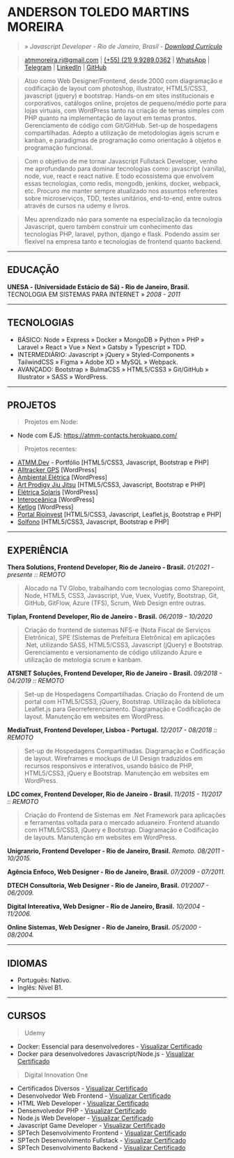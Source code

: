 # ANDERSON TOLEDO MARTINS MOREIRA
> » *Javascript Developer - Rio de Janeiro, Brasil - [Download Currículo](docs/andersontoledo-pt.pdf)*

> [atmmoreira.rj@gmail.com](mailto:atmmoreira.rj@gmail.com)
| [(+55) (21) 9.9289.0362](tel:+5521992890362)
| [WhatsApp](https://api.whatsapp.com/send?phone=5521992890362)
| [Telegram](https://telegram.me/atmmoreira)
| [LinkedIn](https://www.linkedin.com/in/atmmoreira/)
| [GitHub](https://github.com/atmmoreira)

> Atuo como Web Designer/Frontend, desde 2000 com diagramação e codificação de layout com photoshop, illustrator, HTML5/CSS3, javascript (jquery) e bootstrap. Hands-on em sites institucionais e corporativos, catálogos online, projetos de pequeno/médio porte para lojas virtuais, com WordPress tanto na criação de temas simples com PHP quanto na implementação de layout em temas prontos. Gerenciamento de código com Git/GitHub. Set-up de hospedagens compartilhadas. Adepto a utilização de metodologias ágeis scrum e kanban, e paradigmas de programação como orientação à objetos e programação funcional.

> Com o objetivo de me tornar Javascript Fullstack Developer, venho me aprofundando para dominar tecnologias como: javascript (vanilla), node, vue, react e react native. E todo ecossistema que envolvem essas tecnologias, como redis, mongodb, jenkins, docker, webpack, etc. Procuro me manter sempre atualizado nos assuntos referentes sobre microserviços, TDD, testes unitários, end-to-end, entre outros através de cursos na udemy e livros.

> Meu aprendizado não para somente na especialização da tecnologia Javascript, quero também construir um conhecimento das tecnologias PHP, laravel, python, django e flask. Podendo assim ser flexível na empresa tanto e tecnologias de frontend quanto backend.

----

## EDUCAÇÃO
**UNESA - (Universidade Estácio de Sá) - Rio de Janeiro, Brasil.**
TECNOLOGIA EM SISTEMAS PARA INTERNET » *2008 - 2011*

----

## TECNOLOGIAS
- BÁSICO: Node » Express » Docker » MongoDB » Python » PHP » Laravel » React » Vue » Next » Gatsby » Typescript » TDD.
- INTERMEDIÁRIO: Javascript » jQuery » Styled-Components » TailwindCSS » Figma » Adobe XD » MySQL » Webpack.
- AVANÇADO: Bootstrap » BulmaCSS » HTML5/CSS3 » Git/GitHub » Illustrator » SASS » WordPress.

----

## PROJETOS
> Projetos em Node:
- Node com EJS: https://atmm-contacts.herokuapp.com/

> Projetos recentes:
- [ATMM.Dev](https://www.atmm.dev) - Portfólio [HTML5/CSS3, Javascript, Bootstrap e PHP]
- [Alltracker GPS](http://www.alltrackergps.com.br) [WordPress]
- [Ambiental Elétrica](http://www.ambientaleletrica.com.br) [WordPress]
- [Art Prodigy Jiu Jitsu](http://artprodigyjiujitsu.com.br/) [HTML5/CSS3, Javascript, Bootstrap e PHP]
- [Elétrica Solaris](http://www.eletricasolaris.com.br) [WordPress]
- [Interoceânica](http://www.interoceanica.com.br) [WordPress]
- [Ketlog](http://www.ketlog.com.br) [WordPress]
- [Portal Rioinvest](http://www.rioinvest.rj.gov.br) [HTML5/CSS3, Javascript, Leaflet.js, Bootstrap e PHP]
- [Solfono](http://www.solfono.com.br) [HTML5/CSS3, Javascript, Bootstrap e PHP]

----

## EXPERIÊNCIA
**Thera Solutions, Frontend Developer, Rio de Janeiro - Brasil.**
*01/2021 - presente :: REMOTO*
> Alocado na TV Globo, trabalhando com tecnologias como Sharepoint, Node, HTML5, CSS3, Javascript, Vue, Vuex, Vuetify, Bootstrap, Git, GitHub, GitFlow, Azure (TFS), Scrum, Web Design entre outras.

**Tiplan, Frontend Developer, Rio de Janeiro - Brasil.**
*06/2019 - 10/2020*
> Criação do frontend de sistemas NFS-e (Nota Fiscal de Serviços Eletrônica), SPE (Sistemas de Prefeitura Eletrônica) em aplicações .Net, utilizando SASS, HTML5/CSS3, Javascript (jQuery) e Bootstrap. Gerenciamento e versionamento de código utilizando Azure e utilização de metologia scrum e kanbam.

**ATSNET Soluções, Frontend Developer, Rio de Janeiro - Brasil.**
*09/2018 - 04/2019 :: REMOTO*
> Set-up de Hospedagens Compartilhadas. Criação do Frontend de um portal com HTML5/CSS3, jQuery, Bootstrap. Utilização da biblioteca Leaflet.js para Georreferenciamento. Diagramação e Codificação de layout. Manutenção em websites em WordPress.

**MediaTrust, Frontend Developer, Lisboa - Portugal.**
*12/2017 - 08/2018 :: REMOTO*
> Set-up de Hospedagens Compartilhadas. Diagramação e Codificação de layout. Wireframes e mockups de UI Design traduzidos em recursos responsivos e interativos, usando básico de PHP, HTML5/CSS3, jQuery e Bootstrap. Manutenção em websites em WordPress.

**LDC comex, Frontend Developer, Rio de Janeiro - Brasil.**
*11/2015 - 11/2017 :: REMOTO*
> Criação do Frontend de Sistemas em .Net Framework para aplicações e ferramentas voltada para o mercado aduaneiro. Frontend atuando com HTML5/CSS3, jQuery e Bootstrap. Diagramação e Codificação de layouts. Manutenção em websites em WordPress.

**Unigranrio, Frontend Developer - Rio de Janeiro, Brasil.**
*Remoto. 08/2011 - 10/2015.*

**Agência Enfoco, Web Designer - Rio de Janeiro, Brasil.**
*07/2009 - 07/2011.*

**DTECH Consultoria, Web Designer - Rio de Janeiro, Brasil.**
*01/2007 - 06/2009.*

**Digital Intereativa, Web Designer - Rio de Janeiro, Brasil.**
*10/2004 - 11/2006.*

**Online Sistemas, Web Designer - Rio de Janeiro, Brasil.**
*05/2000 - 08/2004.*

----

## IDIOMAS
- Português: Nativo.
- Inglês: Nível B1.

----

## CURSOS
> Udemy
- Docker: Essencial para desenvolvedores - [Visualizar Certificado](https://bit.ly/2JUzZ6i)
- Docker para desenvolvedores Javascript/Node.js - [Visualizar Certificado](https://bit.ly/3mb8SRm)

> Digital Innovation One
- Certificados Diversos - [Visualizar Certificado](https://bit.ly/378WU6L)
- Desenvolvedor Web Frontend - [Visualizar Certificado](https://bit.ly/3qLNy8L)
- HTML Web Developer - [Visualizar Certificado](https://bit.ly/33ZIjbG)
- Densenvolvedor PHP - [Visualizar Certificado](http://bit.ly/3muyIzZ)
- Node.js Web Developer - [Visualizar Certificado](http://bit.ly/2WyI4jF)
- Javascript Game Developer - [Visualizar Certificado](http://bit.ly/2WAcoL2)
- SPTech Desenvolvimento Frontend - [Visualizar Certificado](https://bit.ly/377BUwV)
- SPTech Desenvolvimento Fullstack - [Visualizar Certificado](https://bit.ly/37a99Qm)
- SPTech Desenvolvimento Backend - [Visualizar Certificado](http://bit.ly/3nwsVv5)
